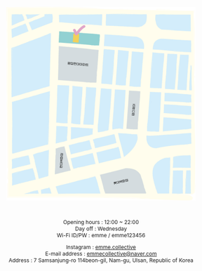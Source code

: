 <style>
    body {
        font-size: 12px;
    }
</style>

![locatoin](./location.png)

<br/>

<center>

Opening hours : 12:00 ~ 22:00<br/>
Day off : Wednesday<br/>
Wi-Fi ID/PW : emme / emme123456<br/>

Instagram : [emme.collective](https://www.instagram.com/emme.collective/)<br/>
E-mail address : emmecollective@naver.com<br/>
Address : 7 Samsanjung-ro 114beon-gil, Nam-gu, Ulsan, Republic of Korea<br/>
<!--Address : 1546-18, Samsan-dong, Nam-gu, Ulsan, Republic of Korea<br/> -->

</center>

<!--<img class="logo" src="./instagram_logo.png" style="width:17px; height:17px;margin:0px 0px -3px 2px"/>--> 
